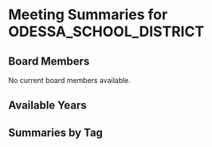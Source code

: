 # Meeting Summaries for ODESSA_SCHOOL_DISTRICT

## Board Members

No current board members available.

## Available Years

## Summaries by Tag
